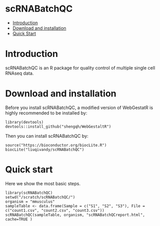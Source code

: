 scRNABatchQC
==========
* [Introduction](#introduction)
* [Download and installation](#download)
* [Quick Start](#example)

<a name="introduction"/>

# Introduction

scRNABatchQC is an R package for quality control of multiple single cell RNAseq data.

<a name="download"/>

# Download and installation

Before you install scRNABatchQC, a modified version of WebGestatR is highly recommended to be installed by:

	library(devtools)
	devtools::install_github("shengqh/WebGestaltR")

Then you can install scRNABatchQC by:

	source("https://bioconductor.org/biocLite.R")
	biocLite("liuqivandy/scRNABatchQC")
  
<a name="example"/>

# Quick start

Here we show the most basic steps.

	library(scRNABatchQC)
	setwd("/scratch/scRNABatchQC/")
	organism = "mmusculus"
	sampleTable <- data.frame(Sample = c("S1", "S2", "S3"), File = c("count1.csv", "count2.csv", "count3.csv"))
	scRNABatchQC(sampleTable, organism, "scRNABatchQCreport.html", cache=TRUE )
